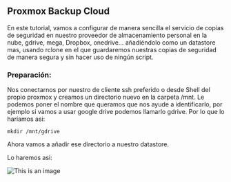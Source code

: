 ## Proxmox Backup Cloud

En este tutorial, vamos a configurar de manera sencilla el servicio de copias de seguridad en nuestro proveedor de almacenamiento personal en la nube, gdrive, mega, Dropbox, onedrive… añadiéndolo como un datastore mas, usando rclone en el que guardaremos nuestras copias de seguridad de manera segura y sin hacer uso de ningún script.

### Preparación:

Nos conectarnos por nuestro de cliente ssh preferido o desde Shell del propio proxmox y creamos un directorio nuevo en la carpeta /mnt. Le podemos poner el nombre que queramos que nos ayude a identificarlo, por ejemplo si vamos a usar google drive podemos llamarlo gdrive. Por lo que lo haríamos asi:

```
mkdir /mnt/gdrive
```

Ahora vamos a añadir ese directorio a nuestro datastore.

Lo haremos asi:

![This is an image](https://github.com/proxmology/manuales/blob/main/Proxmox%20Backup%20Cloud/imagen1.png)
